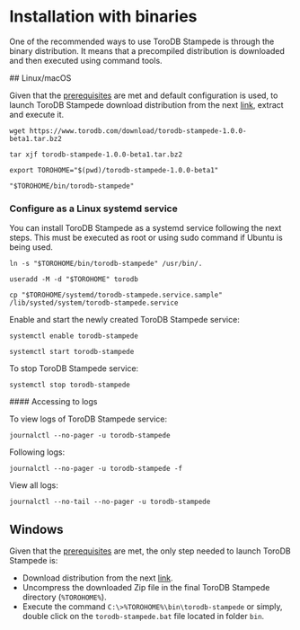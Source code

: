 <h1>Installation with binaries</h1>

One of the recommended ways to use ToroDB Stampede is through the binary distribution. It means that a precompiled distribution is downloaded and then executed using command tools.

## Linux/macOS

Given that the [prerequisites](prerequisites.md) are met and default configuration is used, to launch ToroDB Stampede download distribution from the next [link](https://www.torodb.com/download/torodb-stampede-1.0.0-beta1.tar.bz2), extract and execute it.

```no-highlight
wget https://www.torodb.com/download/torodb-stampede-1.0.0-beta1.tar.bz2

tar xjf torodb-stampede-1.0.0-beta1.tar.bz2

export TOROHOME="$(pwd)/torodb-stampede-1.0.0-beta1"

"$TOROHOME/bin/torodb-stampede"
```

### Configure as a Linux systemd service

You can install ToroDB Stampede as a systemd service following the next steps. This must be executed as root or using sudo command if Ubuntu is being used.

```no-highlight
ln -s "$TOROHOME/bin/torodb-stampede" /usr/bin/.

useradd -M -d "$TOROHOME" torodb

cp "$TOROHOME/systemd/torodb-stampede.service.sample" /lib/systed/system/torodb-stampede.service
```

Enable and start the newly created ToroDB Stampede service:

```no-highlight
systemctl enable torodb-stampede

systemctl start torodb-stampede
```

To stop ToroDB Stampede service:

```no-highlight
systemctl stop torodb-stampede
```

#### Accessing to logs

To view logs of ToroDB Stampede service:

```no-highlight
journalctl --no-pager -u torodb-stampede
```

Following logs:

```no-highlight
journalctl --no-pager -u torodb-stampede -f
```

View all logs:

```no-highlight
journalctl --no-tail --no-pager -u torodb-stampede
```


## Windows

Given that the [prerequisites](prerequisites.md#create-toropass-file) are met, the only step needed to launch ToroDB Stampede is:

* Download distribution from the next [link](https://www.torodb.com/download/torodb-stampede-1.0.0-beta1.zip).
* Uncompress the downloaded Zip file in the final ToroDB Stampede directory (`%TOROHOME%`).
* Execute the command `C:\>%TOROHOME%\bin\torodb-stampede` or simply, double click on the `torodb-stampede.bat` file located in folder `bin`.



